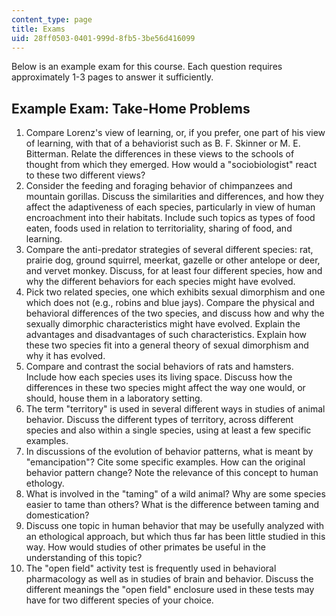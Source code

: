 ```yaml
---
content_type: page
title: Exams
uid: 28ff0503-0401-999d-8fb5-3be56d416099
---
```


Below is an example exam for this course. Each question requires approximately 1-3 pages to answer it sufficiently.

Example Exam: Take-Home Problems
--------------------------------

1.  Compare Lorenz's view of learning, or, if you prefer, one part of his view of learning, with that of a behaviorist such as B. F. Skinner or M. E. Bitterman. Relate the differences in these views to the schools of thought from which they emerged. How would a "sociobiologist" react to these two different views?
2.  Consider the feeding and foraging behavior of chimpanzees and mountain gorillas. Discuss the similarities and differences, and how they affect the adaptiveness of each species, particularly in view of human encroachment into their habitats. Include such topics as types of food eaten, foods used in relation to territoriality, sharing of food, and learning.
3.  Compare the anti-predator strategies of several different species: rat, prairie dog, ground squirrel, meerkat, gazelle or other antelope or deer, and vervet monkey. Discuss, for at least four different species, how and why the different behaviors for each species might have evolved.
4.  Pick two related species, one which exhibits sexual dimorphism and one which does not (e.g., robins and blue jays). Compare the physical and behavioral differences of the two species, and discuss how and why the sexually dimorphic characteristics might have evolved. Explain the advantages and disadvantages of such characteristics. Explain how these two species fit into a general theory of sexual dimorphism and why it has evolved.
5.  Compare and contrast the social behaviors of rats and hamsters. Include how each species uses its living space. Discuss how the differences in these two species might affect the way one would, or should, house them in a laboratory setting.
6.  The term "territory" is used in several different ways in studies of animal behavior. Discuss the different types of territory, across different species and also within a single species, using at least a few specific examples.
7.  In discussions of the evolution of behavior patterns, what is meant by "emancipation"? Cite some specific examples. How can the original behavior pattern change? Note the relevance of this concept to human ethology.
8.  What is involved in the "taming" of a wild animal? Why are some species easier to tame than others? What is the difference between taming and domestication?
9.  Discuss one topic in human behavior that may be usefully analyzed with an ethological approach, but which thus far has been little studied in this way. How would studies of other primates be useful in the understanding of this topic?
10.  The "open field" activity test is frequently used in behavioral pharmacology as well as in studies of brain and behavior. Discuss the different meanings the "open field" enclosure used in these tests may have for two different species of your choice.